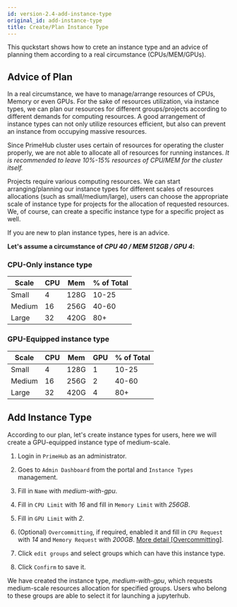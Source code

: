 ```yaml
---
id: version-2.4-add-instance-type
original_id: add-instance-type
title: Create/Plan Instance Type
---
```


This quckstart shows how to crete an instance type and an advice of planning them according to a real circumstance (CPUs/MEM/GPUs).

## Advice of Plan

In a real circumstance, we have to manage/arrange resources of CPUs, Memory or even GPUs. For the sake of resources utilization, via instance types, we can plan our resources for different groups/projects according to different demands for computing resources. A good arrangement of instance types can not only utilize resources efficient, but also can prevent an instance from occupying massive resources.

Since PrimeHub cluster uses certain of resources for operating the cluster properly, we are not able to allocate all of resources for running instances. *It is recommended to leave 10%-15% resources of CPU/MEM for the cluster itself.*

Projects require various computing resources. We can start arranging/planning our instance types for different scales of resources allocations (such as small/medium/large), users can choose the appropriate scale of instance type for projects for the allocation of requested resources. We, of course, can create a specific instance type for a specific project as well.

If you are new to plan instance types, here is an advice.

**Let's assume a circumstance of *CPU 40 / MEM 512GB / GPU 4*:**

### CPU-Only instance type

|Scale|CPU|Mem|% of Total|
|-----|---|---|----------|
|Small|4|128G|10-25|
|Medium|16|256G|40-60|
|Large|32|420G|80+|

### GPU-Equipped instance type

|Scale|CPU|Mem|GPU|% of Total|
|-----|---|---|---|----------|
|Small|4|128G|1|10-25|
|Medium|16|256G|2|40-60|
|Large|32|420G|4|80+|

## Add Instance Type

According to our plan, let's create instance types for users, here we will create a GPU-equipped instance type of medium-scale.

1. Login in `PrimeHub` as an administrator.

2. Goes to `Admin Dashboard` from the portal and `Instance Types` management.

3. Fill in `Name` with *medium-with-gpu*.

4. Fill in `CPU Limit` with *16* and fill in `Memory Limit` with *256GB*.

5. Fill in `GPU Limit` with *2*.

6. (Optional) `Overcommitting`, if required, enabled it and fill in `CPU Request` with *14* and `Memory Request` with *200GB*. [More detail [Overcommitting]](https://docs.primehub.io/docs/guide_manual/admin-instancetype#overcommitting-advanced-feature).

7. Click `edit groups` and select groups which can have this instance type.

8. Click `Confirm` to save it.

We have created the instance type, *medium-with-gpu*, which requests medium-scale resources allocation for specified groups. Users who belong to these groups are able to select it for launching a jupyterhub.
